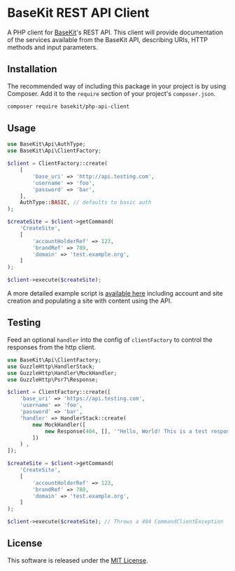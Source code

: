 # BaseKit REST API Client

A PHP client for [BaseKit](http://basekit.com/)'s REST API. This client will provide documentation of the services available from the BaseKit API, describing URIs, HTTP methods and input parameters.

## Installation

The recommended way of including this package in your project is by using Composer. Add it to the `require` section of your project's `composer.json`.

```bash
composer require basekit/php-api-client
```

## Usage

```php
use BaseKit\Api\AuthType;
use BaseKit\Api\ClientFactory;

$client = ClientFactory::create(
    [
        'base_uri' => 'http://api.testing.com',
        'username' => 'foo',
        'password' => 'bar',
    ],
    AuthType::BASIC, // defaults to basic auth
);

$createSite = $client->getCommand(
    'CreateSite',
    [
        'accountHolderRef' => 123,
        'brandRef' => 789,
        'domain' => 'test.example.org',
    ]
);

$client->execute($createSite);
```

A more detailed example script is [available here](https://github.com/basekit/php-api-client-example) including account and site creation and populating a site with content using the API.

## Testing

Feed an optional `handler` into the config of `clientFactory` to control the responses from the http client.

```php
use BaseKit\Api\ClientFactory;
use GuzzleHttp\HandlerStack;
use GuzzleHttp\Handler\MockHandler;
use GuzzleHttp\Psr7\Response;

$client = ClientFactory::create([
    'base_uri' => 'https://api.testing.com',
    'username' => 'foo',
    'password' => 'bar',
    'handler' => HandlerStack::create(
        new MockHandler([
            new Response(404, [], '"Hello, World! This is a test response."'),
        ])
    ) ,
]);

$createSite = $client->getCommand(
    'CreateSite',
    [
        'accountHolderRef' => 123,
        'brandRef' => 789,
        'domain' => 'test.example.org',
    ]
);

$client->execute($createSite); // Throws a 404 CommandClientException
```

## License

This software is released under the [MIT License](http://www.opensource.org/licenses/MIT).
